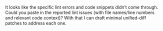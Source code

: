 It looks like the specific lint errors and code snippets didn’t come through. Could you paste in the reported lint issues (with file names/line numbers and relevant code context)? With that I can draft minimal unified-diff patches to address each one.